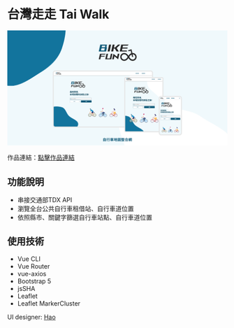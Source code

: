 # 台灣走走 Tai Walk
![image](https://github.com/ying30821/BikeFun/blob/master/src/assets/images/readmePic.png?raw=true)

作品連結：[點擊作品連結](https://ying30821.github.io/BikeFun/#/)

## 功能說明
- 串接交通部TDX API
- 瀏覽全台公共自行車租借站、自行車道位置
- 依照縣市、關鍵字篩選自行車站點、自行車道位置

## 使用技術
- Vue CLI
- Vue Router
- vue-axios
- Bootstrap 5
- jsSHA
- Leaflet
- Leaflet MarkerCluster


UI designer: [Hao](https://www.figma.com/file/pPIAZlTKHDddXlu1bB8tSf/Week2---%E8%87%AA%E8%A1%8C%E8%BB%8A%E9%81%93%E5%9C%B0%E5%9C%96%E8%B3%87%E8%A8%8A%E6%95%B4%E5%90%88%E7%B6%B2?node-id=0%3A1)

